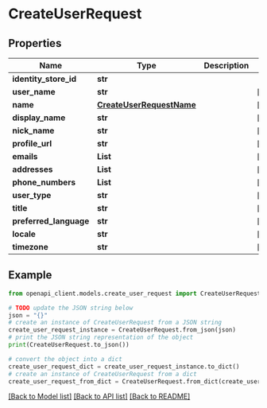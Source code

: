 # CreateUserRequest


## Properties

Name | Type | Description | Notes
------------ | ------------- | ------------- | -------------
**identity_store_id** | **str** |  | 
**user_name** | **str** |  | [optional] 
**name** | [**CreateUserRequestName**](CreateUserRequestName.md) |  | [optional] 
**display_name** | **str** |  | [optional] 
**nick_name** | **str** |  | [optional] 
**profile_url** | **str** |  | [optional] 
**emails** | **List** |  | [optional] 
**addresses** | **List** |  | [optional] 
**phone_numbers** | **List** |  | [optional] 
**user_type** | **str** |  | [optional] 
**title** | **str** |  | [optional] 
**preferred_language** | **str** |  | [optional] 
**locale** | **str** |  | [optional] 
**timezone** | **str** |  | [optional] 

## Example

```python
from openapi_client.models.create_user_request import CreateUserRequest

# TODO update the JSON string below
json = "{}"
# create an instance of CreateUserRequest from a JSON string
create_user_request_instance = CreateUserRequest.from_json(json)
# print the JSON string representation of the object
print(CreateUserRequest.to_json())

# convert the object into a dict
create_user_request_dict = create_user_request_instance.to_dict()
# create an instance of CreateUserRequest from a dict
create_user_request_from_dict = CreateUserRequest.from_dict(create_user_request_dict)
```
[[Back to Model list]](../README.md#documentation-for-models) [[Back to API list]](../README.md#documentation-for-api-endpoints) [[Back to README]](../README.md)


